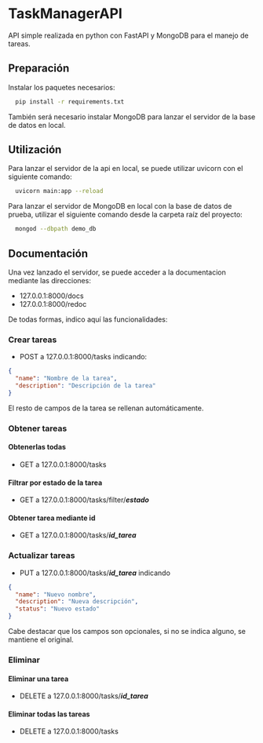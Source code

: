 
# TaskManagerAPI

API simple realizada en python con FastAPI y MongoDB para el manejo de tareas.


## Preparación

Instalar los paquetes necesarios:

```bash
  pip install -r requirements.txt
```

También será necesario instalar MongoDB para lanzar el servidor de la base de datos en local.

## Utilización

Para lanzar el servidor de la api en local, se puede utilizar uvicorn con el siguiente comando:

```bash
  uvicorn main:app --reload
```

Para lanzar el servidor de MongoDB en local con la base de datos de prueba, utilizar el siguiente comando desde la carpeta raíz del proyecto:

```bash
  mongod --dbpath demo_db
```
## Documentación

Una vez lanzado el servidor, se puede acceder a la documentacion mediante las direcciones:
- 127.0.0.1:8000/docs
- 127.0.0.1:8000/redoc

De todas formas, indico aquí las funcionalidades:

### Crear tareas

- POST a 127.0.0.1:8000/tasks indicando:
```json
{
  "name": "Nombre de la tarea",
  "description": "Descripción de la tarea"
}
```

El resto de campos de la tarea se rellenan automáticamente.

### Obtener tareas

#### Obtenerlas todas

- GET a 127.0.0.1:8000/tasks

#### Filtrar por estado de la tarea

- GET a 127.0.0.1:8000/tasks/filter/_**estado**_

#### Obtener tarea mediante id

- GET a 127.0.0.1:8000/tasks/_**id_tarea**_

### Actualizar tareas

- PUT a 127.0.0.1:8000/tasks/_**id_tarea**_ indicando

```json
{
  "name": "Nuevo nombre",
  "description": "Nueva descripción",
  "status": "Nuevo estado"
}
```

Cabe destacar que los campos son opcionales, si no se indica alguno, se mantiene el original.

### Eliminar

#### Eliminar una tarea

- DELETE a 127.0.0.1:8000/tasks/_**id_tarea**_

#### Eliminar todas las tareas

- DELETE a 127.0.0.1:8000/tasks
